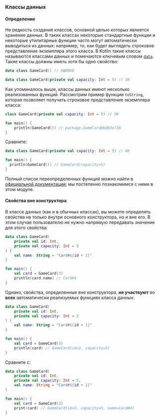 ### Классы данных

#### Определение

Не редкость создание классов, основной целью которых является хранение данных. В таких классах некоторые стандартные функции и некоторые утилитарные функции часто могут автоматически выводиться из данных: например, то, как будет выглядеть строковое представление экземпляра этого класса. В Kotlin такие классы называются классами данных и помечаются ключевым словом [`data`](https://kotlinlang.org/docs/data-classes.html). Такие классы должны иметь хотя бы одно свойство:

```kotlin
data class GameCard() // ОШИБКА
```

```kotlin
data class GameCard(private val capacity: Int = 5) // ОК
```

Как упоминалось выше, классы данных имеют несколько реализованных функций. Рассмотрим пример функции `toString`, которая позволяет получать строковое представление экземпляра класса:

```kotlin
class GameCard(private val capacity: Int = 5) // ОК

fun main() {
    println(GameCard()) // package.GameCard@6d03e736
}
```

Сравните:

```kotlin
data class GameCard(private val capacity: Int = 5) // ОК

fun main() {
  println(GameCard()) // GameCard(capacity=5)
}
```

Полный список переопределенных функций можно найти в [официальной документации](https://kotlinlang.org/docs/data-classes.html); мы постепенно познакомимся с ними в этом модуле.

#### Свойства вне конструктора

В классе данных (как и в обычных классах), вы можете определять свойства не только внутри основного конструктора, но и вне его. В этом случае пользователю не нужно напрямую передавать значение для этого свойства:

```kotlin
data class GameCard(
    private val id: Int, 
    private val capacity: Int = 5
) {
    val name: String = "Card#${id + 1}"
}

fun main() {
    val card = GameCard(3)
    println(card.name) // Card#4
}
```

Однако, свойства, определенные вне конструктора, **не участвуют** во **всех** автоматически реализуемых функциях класса данных:

```kotlin
data class GameCard(
    private val id: Int, 
    private val capacity: Int = 5
) {
    val name: String = "Card#${id + 1}"
}

fun main() {
    val card = GameCard(3)
    println(card) // GameCard(id=3, capacity=5)
}
```

Сравните с:

```kotlin
data class GameCard(
    private val id: Int,
    private val capacity: Int = 5,
    val name: String = "Card#${id + 1}"
)

fun main() {
    val card = GameCard(3)
    print(card) // GameCard(id=3, capacity=5, name=Card#4)
}
```